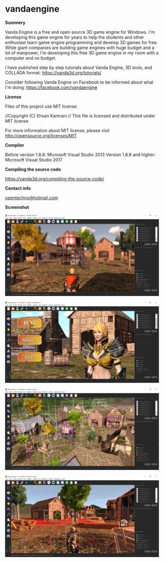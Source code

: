 # vandaengine
**Summery**

Vanda Engine is a free and open source 3D game engine for Windows. I'm developing this game engine for years to help the students and other enthusiast learn game engine programming and develop 3D games for free. While giant companies are building game engines with huge budget and a lot of manpower, I'm developing this free 3D game engine in my room with a computer and no budget. 

I have published step by step tutorials about Vanda Engine, 3D tools, and COLLADA format:
https://vanda3d.org/tutorials/

Consider following Vanda Engine on Facebook to be informed about what I'm doing:
https://facebook.com/vandaengine

**License**

Files of this project use MIT license:

//Copyright (C) Ehsan Kamrani
//
This file is licensed and distributed under MIT license

For more information about MIT license, please visit http://opensource.org/licenses/MIT

**Compiler**

Before version 1.8.8: Microsoft Visual Studio 2013
Version 1.8.8 and higher: Microsoft Visual Studio 2017 

**Compiling the source code**

https://vanda3d.org/compiling-the-source-code/

**Contact info**

opentechno@hotmail.com

**Screenshot**

![alt text](screenshots/image1.JPG "screenshot 1")

![alt text](screenshots/image2.JPG "screenshot 2")

![alt text](screenshots/image3.JPG "screenshot 3")

![alt text](screenshots/image4.jpg "screenshot 4")



